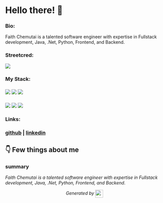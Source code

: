 
# Hello there! 👋


### Bio:

Faith Chemutai is a talented software engineer with expertise in Fullstack development, Java, .Net, Python, Frontend, and Backend.
            

### Streetcred:

<a href="https://www.tublian.com/profile/LABOSO123?ss=true"><img src="https://t74hnvwwsd.execute-api.us-east-1.amazonaws.com/dev/ft/profile/streetcred/badge/LABOSO123?type=with_score"></a>

### My Stack:

### <img src="https://t74hnvwwsd.execute-api.us-east-1.amazonaws.com/dev/ft/profile/streetcred/github/tag/Fullstack"/> <img src="https://t74hnvwwsd.execute-api.us-east-1.amazonaws.com/dev/ft/profile/streetcred/github/tag/Java"/> <img src="https://t74hnvwwsd.execute-api.us-east-1.amazonaws.com/dev/ft/profile/streetcred/github/tag/.Net"/>

### <img src="https://t74hnvwwsd.execute-api.us-east-1.amazonaws.com/dev/ft/profile/streetcred/github/tag/Python"/> <img src="https://t74hnvwwsd.execute-api.us-east-1.amazonaws.com/dev/ft/profile/streetcred/github/tag/Frontend"/> <img src="https://t74hnvwwsd.execute-api.us-east-1.amazonaws.com/dev/ft/profile/streetcred/github/tag/Backend"/>

### 

### Links:

### <a href="https://www.github.com/LABOSO123">github</a> | <a href="">linkedin</a>

## 👇 Few things about me


<div>

            

### summary
*Faith Chemutai is a talented software engineer with expertise in Fullstack development, Java, .Net, Python, Frontend, and Backend.*

            
</div>




<p align="center">
<i>Generated by <a href="https://www.tublian.com/"><img src="https://tublian-newsletter-assets.s3.amazonaws.com/just-logo.png" width="25" style="vertical-align: middle"/></i>
</p>
